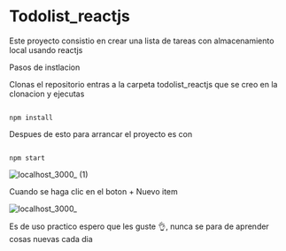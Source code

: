 # Todolist_reactjs

Este proyecto consistio en crear una lista de tareas con almacenamiento local usando reactjs

Pasos de instlacion

Clonas el repositorio
entras a la carpeta todolist_reactjs que se creo en la clonacion
y ejecutas

<pre><code>
npm install
</code></pre>

Despues de esto para arrancar el proyecto es con
<pre><code>
npm start
</code></pre>

![localhost_3000_ (1)](https://user-images.githubusercontent.com/44445339/183234159-b957e916-670b-4c36-b637-288ccd3abcb9.png)

Cuando se haga clic en el boton + Nuevo item

![localhost_3000_](https://user-images.githubusercontent.com/44445339/183234176-e207eba8-5fe9-42bf-8c13-3b961608db2b.png)

Es de uso practico espero que les guste 👌, nunca se para de aprender cosas nuevas cada dia
